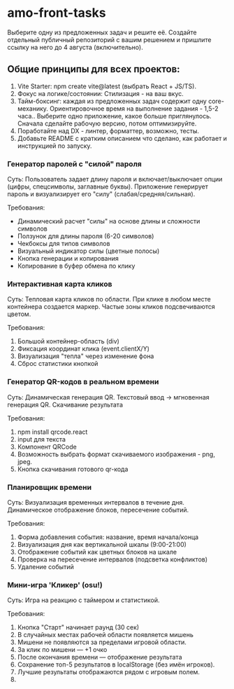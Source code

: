 # amo-front-tasks

Выберите одну из предложенных задач и решите её. Создайте отдельный публичный репозиторий с вашим решением и пришлите ссылку на него до 4 августа (включительно).

## Общие принципы для всех проектов:

1. Vite Starter: npm create vite@latest (выбрать React + JS/TS).
2. Фокус на логике/состоянии: Стилизация - на ваш вкус.
3. Тайм-боксинг: каждая из предложенных задач содержит одну core-механику. Ориентировочное время на выполнение задания - 1,5-2 часа.. Выберите одно приложение, какое больше приглянулось. Сначала сделайте рабочую версию, потом оптимизируйте.
4. Поработайте над DX - линтер, форматтер, возможно, тесты.
5. Добавьте README с кратким описанием что сделано, как работает и инструкцией по запуску.

### Генератор паролей с "силой" пароля
Суть: Пользователь задает длину пароля и включает/выключает опции (цифры, спецсимволы, заглавные буквы). Приложение генерирует пароль и визуализирует его "силу" (слабая/средняя/сильная).

Требования:
- Динамический расчет "силы" на основе длины и сложности символов
- Ползунок для длины пароля (6-20 символов)
- Чекбоксы для типов символов
- Визуальный индикатор силы (цветные полосы)
- Кнопка генерации и копирования
- Копирование в буфер обмена по клику

### Интерактивная карта кликов
Суть: Тепловая карта кликов по области. При клике в любом месте контейнера создается маркер. Частые зоны кликов подсвечиваются цветом.

Требования:
1. Большой контейнер-область (div)
2. Фиксация координат клика (event.clientX/Y)
3. Визуализация "тепла" через изменение фона
4. Сброс статистики кнопкой

### Генератор QR-кодов в реальном времени
Суть: Динамическая генерация QR. Текстовый ввод → мгновенная генерация QR. Скачивание результата

Требования:
1. npm install qrcode.react
2. input для текста
3. Компонент QRCode
4. Возможность выбрать формат скачиваемого изображения - png, jpeg.
5. Кнопка скачивания готового qr-кода

### Планировщик времени
Суть: Визуализация временных интервалов в течение дня. Динамическое отображение блоков, пересечение событий.

Требования:
1. Форма добавления события: название, время начала/конца
2. Визуализация дня как вертикальной шкалы (9:00-21:00)
3. Отображение событий как цветных блоков на шкале
4. Проверка на пересечение интервалов (подсветка конфликтов)
5. Удаление событий

### Мини-игра 'Кликер' (osu!)
Суть: Игра на реакцию с таймером и статистикой.

Требования:
1. Кнопка "Старт" начинает раунд (30 сек)
2. В случайных местах рабочей области появляется мишень
3. Мишени не появляются за пределами игровой области.
4. За клик по мишени — +1 очко
5. После окончания времени — отображение результата
6. Сохранение топ-5 результатов в localStorage (без имён игроков).
7. Лучшие результаты отображаются рядом с игровым полем.
8. 
